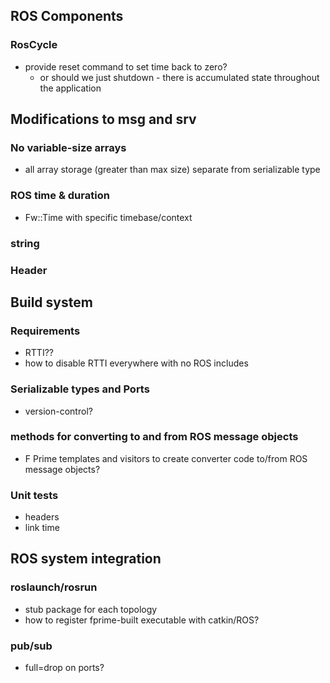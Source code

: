 ## ROS Components

### RosCycle

- provide reset command to set time back to zero?
    - or should we just shutdown - there is accumulated state throughout the application

## Modifications to msg and srv

### No variable-size arrays
- all array storage (greater than max size) separate from serializable type

### ROS time & duration
- Fw::Time with specific timebase/context

### string

### Header

## Build system

### Requirements
- RTTI??
- how to disable RTTI everywhere with no ROS includes

### Serializable types and Ports
- version-control?

### methods for converting to and from ROS message objects
- F Prime templates and visitors to create converter code to/from ROS message objects?

### Unit tests
- headers
- link time

## ROS system integration

### roslaunch/rosrun
- stub package for each topology
- how to register fprime-built executable with catkin/ROS?

### pub/sub
- full=drop on ports?
